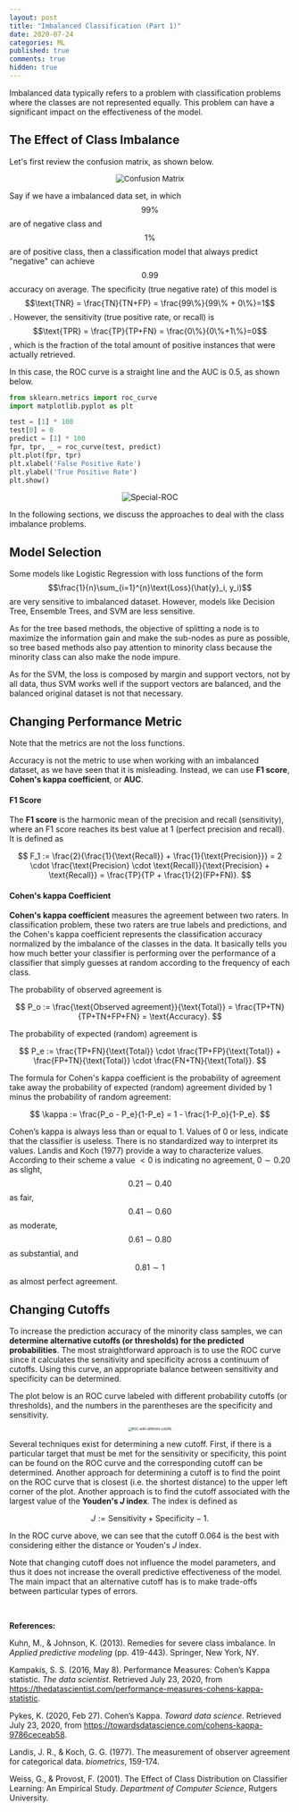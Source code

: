 ```yaml
---
layout: post
title: "Imbalanced Classification (Part 1)"
date: 2020-07-24
categories: ML
published: true
comments: true
hidden: true
---
```


Imbalanced data typically refers to a problem with classification problems where the classes are not represented equally. This problem can have a significant impact on the effectiveness of the model.

## The Effect of Class Imbalance

Let's first review the confusion matrix, as shown below.

<div style="text-align: center"> <img src="../../../pictures/ConfusionMatrx.jpg" alt="Confusion Matrix" style="zoom:95%;"/> </div>

Say if we have a imbalanced data set, in which $$99\%$$ are of negative class and $$1\%$$ are of positive class, then a classification model that always predict "negative" can achieve $$0.99$$ accuracy on average. The specificity (true negative rate) of this model is $$\text{TNR} = \frac{TN}{TN+FP} = \frac{99\%}{99\% + 0\%}=1$$. However, the sensitivity (true positive rate, or recall) is $$\text{TPR} = \frac{TP}{TP+FN} = \frac{0\%}{0\%+1\%}=0$$, which is the fraction of the total amount of positive instances that were actually retrieved. 

In this case, the ROC curve is a straight line and the AUC is $0.5$, as shown below.

```python
from sklearn.metrics import roc_curve
import matplotlib.pyplot as plt

test = [1] * 100
test[0] = 0
predict = [1] * 100
fpr, tpr, _ = roc_curve(test, predict)
plt.plot(fpr, tpr)
plt.xlabel('False Positive Rate')
plt.ylabel('True Positive Rate')
plt.show()
```

<div style="text-align: center"> <img src="../../../pictures/Special-ROC.png" alt="Special-ROC" style="zoom:100%;" /> </div>

In the following sections, we discuss the approaches to deal with the class imbalance problems. 

## Model Selection

Some models like Logistic Regression with loss functions of the form $$\frac{1}{n}\sum_{i=1}^{n}\text{Loss}(\hat{y}_i, y_i)$$ are very sensitive to imbalanced dataset. However, models like Decision Tree, Ensemble Trees, and SVM are less sensitive. 

As for the tree based methods, the objective of splitting a node is to maximize the information gain and make the sub-nodes as pure as possible, so tree based methods also pay attention to minority class because the minority class can also make the node impure. 

As for the SVM, the loss is composed by margin and support vectors, not by all data, thus SVM works well if the support vectors are balanced, and the balanced original dataset is not that necessary. 

## Changing Performance Metric

Note that the metrics are not the loss functions. 

Accuracy is not the metric to use when working with an imbalanced dataset, as we have seen that it is misleading. Instead, we can use **F1 score**, **Cohen's kappa coefficient**, or **AUC**.

#### F1 Score

The **F1 score** is the harmonic mean of the precision and recall (sensitivity), where an F1 score reaches its best value at $1$ (perfect precision and recall). It is defined as 

$$
F_1 := \frac{2}{\frac{1}{\text{Recall}} + \frac{1}{\text{Precision}}} = 2 \cdot \frac{\text{Precision} \cdot \text{Recall}}{\text{Precision} + \text{Recall}} = \frac{TP}{TP + \frac{1}{2}(FP+FN)}.
$$

#### Cohen's kappa Coefficient

**Cohen's kappa coefficient** measures the agreement between two raters. In classification problem, these two raters are true labels and predictions, and the Cohen's kappa coefficient represents the classification accuracy normalized by the imbalance of the classes in the data. It basically tells you how much better your classifier is performing over the performance of a classifier that simply guesses at random according to the frequency of each class.

The probability of observed agreement is 

$$
P_o := \frac{\text{Observed agreement}}{\text{Total}} = \frac{TP+TN}{TP+TN+FP+FN} = \text{Accuracy}.
$$

The probability of expected (random) agreement is

$$
P_e := \frac{TP+FN}{\text{Total}} \cdot \frac{TP+FP}{\text{Total}} + \frac{FP+TN}{\text{Total}} \cdot \frac{FN+TN}{\text{Total}}.
$$

The formula for Cohen's kappa coefficient is the probability of agreement take away the probability of expected (random) agreement divided by $1$ minus the probability of random agreement:

$$
\kappa := \frac{P_o - P_e}{1-P_e} = 1 - \frac{1-P_o}{1-P_e}.
$$

Cohen’s kappa is always less than or equal to $1$. Values of $0$ or less, indicate that the classifier is useless. There is no standardized way to interpret its values. Landis and Koch (1977) provide a way to characterize values. According to their scheme a value $< 0$ is indicating no agreement, $0\sim0.20$ as slight, $$0.21\sim0.40$$ as fair, $$0.41\sim0.60$$ as moderate, $$0.61\sim0.80$$ as substantial, and $$0.81\sim1$$ as almost perfect agreement.  

## Changing Cutoffs

To increase the prediction accuracy of the minority class samples, we can **determine alternative cutoffs (or thresholds) for the predicted probabilities**. The most straightforward approach is to use the ROC curve since it calculates the sensitivity and specificity across a continuum of cutoffs. Using this curve, an appropriate balance between sensitivity and specificity can be determined. 

The plot below is an ROC curve labeled with different probability cutoffs (or thresholds), and the numbers in the parentheses are the specificity and sensitivity. 

<div style="text-align: center"> <img src="../../../pictures/ROC-with-different-cutoffs.png" alt="ROC-with-different-cutoffs" style="zoom:40%;" />  </div>

Several techniques exist for determining a new cutoff. First, if there is a particular target that must be met for the sensitivity or specificity, this point can be found on the ROC curve and the corresponding cutoff can be determined. Another approach for determining a cutoff is to find the point on the ROC curve that is closest (i.e. the shortest distance) to the upper left corner of the plot. Another approach is to find the cutoff associated with the largest value of the **Youden's $J$ index**. The index is defined as

$$
J := \text{Sensitivity} + \text{Specificity} - 1.
$$

In the ROC curve above, we can see that the cutoff $0.064$ is the best with considering either the distance or Youden's $J$ index. 

Note that changing cutoff does not influence the model parameters, and thus it does not increase the overall predictive effectiveness of the model. The main impact that an alternative cutoff has is to make trade-offs between particular types of errors. 

<br>

**References:**

Kuhn, M., & Johnson, K. (2013). Remedies for severe class imbalance. In *Applied predictive modeling* (pp. 419-443). Springer, New York, NY.

Kampakis, S. S. (2016, May 8). Performance Measures: Cohen’s Kappa statistic. *The data scientist*. Retrieved July 23, 2020, from https://thedatascientist.com/performance-measures-cohens-kappa-statistic. 

Pykes, K. (2020, Feb 27). Cohen’s Kappa. *Toward data science*. Retrieved July 23, 2020, from https://towardsdatascience.com/cohens-kappa-9786ceceab58.

Landis, J. R., & Koch, G. G. (1977). The measurement of observer agreement for categorical data. *biometrics*, 159-174. 

Weiss, G., & Provost, F. (2001). The Effect of Class Distribution on Classifier Learning: An Empirical Study. *Department of Computer Science*, Rutgers University. 
